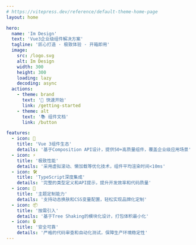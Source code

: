 ```yaml
---
# https://vitepress.dev/reference/default-theme-home-page
layout: home

hero:
  name: 'Im Design'
  text: 'Vue3企业级组件解决方案'
  tagline: '匠心打造 · 极致体验 · 开箱即用'
  image:
    src: /logo.svg
    alt: Im Design
    width: 300
    height: 300
    loading: lazy
    decoding: async
  actions:
    - theme: brand
      text: '🚀 快速开始'
      link: /getting-started
    - theme: alt
      text: '📚 组件文档'
      link: /button

features:
  - icon: 🎨
    title: 'Vue 3组件生态'
    details: '基于Composition API设计，提供50+高质量组件，覆盖企业级应用场景'
  - icon: ⚡
    title: '极致性能'
    details: '采用虚拟滚动、懒加载等优化技术，组件平均渲染时间<10ms'
  - icon: 🛠️
    title: 'TypeScript深度集成'
    details: '完整的类型定义和API提示，提升开发效率和代码质量'
  - icon: 🔧
    title: '主题定制能力'
    details: '支持动态换肤和CSS变量配置，轻松实现品牌化定制'
  - icon: 📦
    title: '按需引入'
    details: '基于Tree Shaking的模块化设计，打包体积最小化'
  - icon: 🔒
    title: '安全可靠'
    details: '严格的代码审查和自动化测试，保障生产环境稳定性'
---
```

